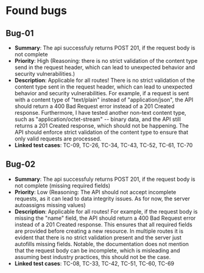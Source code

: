 # Found bugs

## Bug-01 
- **Summary**: The api successfuly returns POST 201, if the request body is not complete 
- **Priority**: High (Reasoning: there is no strict validation of the content type send in the request header, which can lead to unexpected behavior and security vulnerabilities.)
- **Description**: Applicable for all routes! There is no strict validation of the content type sent in the request header, which can lead to unexpected behavior and security vulnerabilities. For example, if a request is sent with a content type of "text/plain" instead of "application/json", the API should return a 400 Bad Request error instead of a 201 Created response. Furthermore, I have tested another non-text content type, such as "application/octet-stream" -- binary data, and the API still returns a 201 Created response, which should not be happening. The API should enforce strict validation of the content type to ensure that only valid requests are processed.
- **Linked test cases**: TC-09, TC-26, TC-34, TC-43, TC-52, TC-61, TC-70

## Bug-02 
- **Summary**: The api successfuly returns POST 201, if the request body is not complete (missing required fields) 
- **Priority**: Low (Reasoning: The API should not accept incomplete requests, as it can lead to data integrity issues. As for now, the server autoassigns missing values)
- **Description**: Applicable for all routes! For example, if the request body is missing the "name" field, the API should return a 400 Bad Request error instead of a 201 Created response. This ensures that all required fields are provided before creating a new resource. In multiple routes it is evident that there is no strict validation present and the server just autofills missing fields. Notable, the documentation does not mention that the request body can be incomplete, which is misleading and assuming best industry practices, this should not be the case.
- **Linked test cases**: TC-08, TC-33, TC-42, TC-51, TC-60, TC-69
